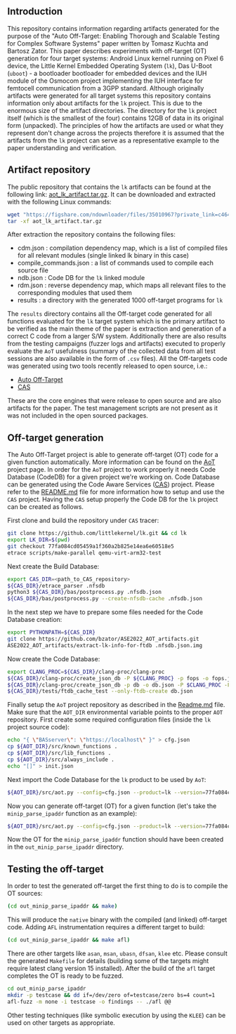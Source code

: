 ## Introduction

This repository contains information regarding artifacts generated for the purpose of the "Auto Off-Target: Enabling Thorough and Scalable Testing for Complex Software Systems" paper written by Tomasz Kuchta and Bartosz Zator. This paper describes experiments with off-target (OT) generation for four target systems: Android Linux kernel running on Pixel 6 device, the Little Kernel Embedded Operating System (`lk`), Das U-Boot (`uboot`) - a bootloader bootloader for embedded devices and the IUH module of the Osmocom project implementing the IUH interface for femtocell communication from a 3GPP standard. Although originally artifacts were generated for all target systems this repository contains information only about artifacts for the `lk` project. This is due to the enormous size of the artifact directories. The directory for the `lk` project itself (which is the smallest of the four) contains 12GB of data in its original form (unpacked). The principles of how the artifacts are used or what they represent don't change across the projects therefore it is assumed that the artifacts from the `lk` project can serve as a representative example to the paper understanding and verification.

## Artifact repository

The public repository that contains the `lk` artifacts can be found at the following link: [aot_lk_artifact.tar.gz](https://figshare.com/s/c464484f996b9e49b835). It can be downloaded and extracted with the following Linux commands:
```bash
wget "https://figshare.com/ndownloader/files/35010967?private_link=c464484f996b9e49b835" -O aot_lk_artifact.tar.gz
tar -xf aot_lk_artifact.tar.gz
```

After extraction the repository contains the following files:

* cdm.json : compilation dependency map, which is a list of compiled files for all relevant modules (single linked lk binary in this case)
* compile_commands.json : a list of commands used to compile each source file
* ndb.json : Code DB for the `lk` linked module
* rdm.json : reverse dependency map, which maps all relevant files to the corresponding modules that used them
* results : a directory with the generated 1000 off-target programs for `lk`

The `results` directory contains all the Off-target code generated for all functions evaluated for the `lk` target system which is the primary artifact to be verified as the main theme of the paper is extraction and generation of a correct C code from a larger S/W system. Additionally there are also results from the testing campaigns (fuzzer logs and artifacts) executed to properly evaluate the `AoT` usefulness (summary of the collected data from all test sessions are also available in the form of `.csv` files). All the Off-targets code was generated using two tools recently released to open source, i.e.:
* [Auto Off-Target](https://github.com/Samsung/auto_off_target)
* [CAS](https://github.com/Samsung/CAS)

These are the core engines that were release to open source and are also artifacts for the paper. The test management scripts are not present as it was not included in the open sourced packages.


## Off-target generation

The Auto Off-Target project is able to generate off-target (OT) code for a given function automatically. More information can be found on the [AoT](https://github.com/Samsung/auto_off_target) project page. In order for the `AoT` project to work properly it needs Code Database (CodeDB) for a given project we're working on. Code Database can be generated using the Code Aware Services ([CAS](https://github.com/Samsung/CAS)) project. Please refer to the [README.md](https://github.com/Samsung/CAS/blob/master/README.md) file for more information how to setup and use the `CAS` project. Having the `CAS` setup properly the Code DB for the `lk` project can be created as follows.

First clone and build the repository under `CAS` tracer:
```bash
git clone https://github.com/littlekernel/lk.git && cd lk
export LK_DIR=$(pwd)
git checkout 77fa084cd05459a1f360a2b825e14ea6e60518e5
etrace scripts/make-parallel qemu-virt-arm32-test
````

Next create the Build Database:
```bash
export CAS_DIR=<path_to_CAS_repository>
${CAS_DIR}/etrace_parser .nfsdb
python3 ${CAS_DIR}/bas/postprocess.py .nfsdb.json
${CAS_DIR}/bas/postprocess.py --create-nfsdb-cache .nfsdb.json
```

In the next step we have to prepare some files needed for the Code Database creation:
```bash
export PYTHONPATH=${CAS_DIR}
git clone https://github.com/bzator/ASE2022_AOT_artifacts.git
ASE2022_AOT_artifacts/extract-lk-info-for-ftdb .nfsdb.json.img
```

Now create the Code Database:
```bash
export CLANG_PROC=${CAS_DIR}/clang-proc/clang-proc
${CAS_DIR}/clang-proc/create_json_db -P ${CLANG_PROC} -p fops -o fops.json
${CAS_DIR}/clang-proc/create_json_db -p db -o db.json -P $CLANG_PROC -F fops.json -m lk -V "77fa084cd05459a1f360a2b825e14ea6e60518e5" -A -cdm cdm.json -j4
${CAS_DIR}/tests/ftdb_cache_test --only-ftdb-create db.json
```

Finally setup the `AoT` project repository as described in the [Readme.md](https://github.com/Samsung/auto_off_target/blob/master/README.md) file. Make sure that the `AOT_DIR` environmental variable points to the proper `AOT` repository. First create some required configuration files (inside the `lk` project source code):
```bash
echo "{ \"BASserver\": \"https://localhost\" }" > cfg.json
cp ${AOT_DIR}/src/known_functions .
cp ${AOT_DIR}/src/lib_functions .
cp ${AOT_DIR}/src/always_include .
echo "[]" > init.json
````

Next import the Code Database for the `lk` product to be used by `AoT`:
```bash
${AOT_DIR}/src/aot.py --config=cfg.json --product=lk --version=77fa084cd05459a1f360a2b825e14ea6e60518e5 --build-type=eng --import-json=db.json --rdm-file=rdm.json --known-funcs-file=known_functions --lib-funcs-file=lib_functions --always-inc-funcs-file=always_include --init-file=init.json --source-root=${LK_DIR}
```

Now you can generate off-target (OT) for a given function (let's take the `minip_parse_ipaddr` function as an example):
```bash
${AOT_DIR}/src/aot.py --config=cfg.json --product=lk --version=77fa084cd05459a1f360a2b825e14ea6e60518e5 --build-type=eng --db=db.img --output-dir out_minip_parse_ipaddr --functions minip_parse_ipaddr --external-inclusion-margin 1 --init --verify-struct-layout
```
Now the OT for the `minip_parse_ipaddr` function should have been created in the `out_minip_parse_ipaddr` directory.

## Testing the off-target

In order to test the generated off-target the first thing to do is to compile the OT sources:
```bash
(cd out_minip_parse_ipaddr && make)
```

This will produce the `native` binary with the compiled (and linked) off-target code. Adding `AFL` instrumentation requires a different target to build:
```bash
(cd out_minip_parse_ipaddr && make afl)
```

There are other targets like `asan`, `msan`, `ubasn`, `dfsan`, `klee` etc. Please consult the generated `Makefile` for details (building some of the targets might require latest clang version 15 installed). After the build of the `afl` target completes the OT is ready to be fuzzed.

```bash
cd out_minip_parse_ipaddr
mkdir -p testcase && dd if=/dev/zero of=testcase/zero bs=4 count=1
afl-fuzz -m none -i testcase -o findings -- ./afl @@
```

Other testing techniques (like symbolic execution by using the `KLEE`) can be used on other targets as appropriate.
